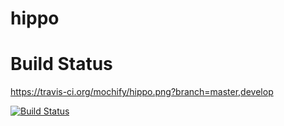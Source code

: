 hippo
=====

Build Status
============

https://travis-ci.org/mochify/hippo.png?branch=master,develop

[![Build Status](https://travis-ci.org/mochify/hippo.png?branch=master,develop)](https://travis-ci.org/mochify/hippo)
